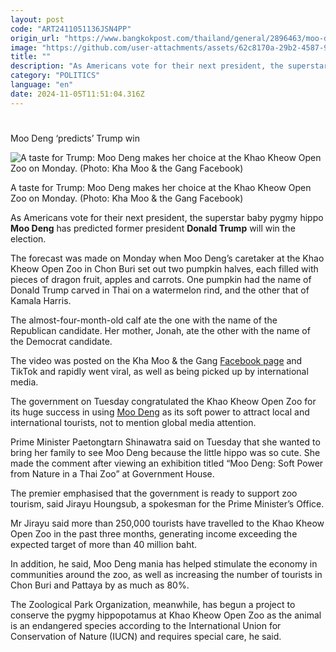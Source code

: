 ```yaml
---
layout: post
code: "ART2411051136JSN4PP"
origin_url: "https://www.bangkokpost.com/thailand/general/2896463/moo-deng-predicts-trump-win"
image: "https://github.com/user-attachments/assets/62c8170a-29b2-4587-9b21-f427c209b267"
title: ""
description: "As Americans vote for their next president, the superstar baby pygmy hippo  Moo Deng  has predicted former president  Donald Trump  will win the election."
category: "POLITICS"
language: "en"
date: 2024-11-05T11:51:04.316Z
---
```


# 

Moo Deng ‘predicts’ Trump win

![A taste for Trump: Moo Deng makes her choice at the Khao Kheow Open Zoo on Monday. (Photo: Kha Moo & the Gang Facebook)](https://github.com/user-attachments/assets/fd18920c-b000-44bd-bbce-289428707f56)

A taste for Trump: Moo Deng makes her choice at the Khao Kheow Open Zoo on Monday. (Photo: Kha Moo & the Gang Facebook)

As Americans vote for their next president, the superstar baby pygmy hippo **Moo Deng** has predicted former president **Donald Trump** will win the election.

The forecast was made on Monday when Moo Deng’s caretaker at the Khao Kheow Open Zoo in Chon Buri set out two pumpkin halves, each filled with pieces of dragon fruit, apples and carrots. One pumpkin had the name of Donald Trump carved in Thai on a watermelon rind, and the other that of Kamala Harris.

The almost-four-month-old calf ate the one with the name of the Republican candidate. Her mother, Jonah, ate the other with the name of the Democrat candidate.

The video was posted on the Kha Moo & the Gang [Facebook page](https://www.facebook.com/permalink.php?story_fbid=864547682522406&id=100069015466568&ref=embed_post) and TikTok and rapidly went viral, as well as being picked up by international media.

The government on Tuesday congratulated the Khao Kheow Open Zoo for its huge success in using [Moo Deng](https://www.bangkokpost.com/thailand/general/2886181/official-moo-deng-logo-announced) as its soft power to attract local and international tourists, not to mention global media attention.

Prime Minister Paetongtarn Shinawatra said on Tuesday that she wanted to bring her family to see Moo Deng because the little hippo was so cute. She made the comment after viewing an exhibition titled “Moo Deng: Soft Power from Nature in a Thai Zoo” at Government House.

The premier emphasised that the government is ready to support zoo tourism, said Jirayu Houngsub, a spokesman for the Prime Minister’s Office.

Mr Jirayu said more than 250,000 tourists have travelled to the Khao Kheow Open Zoo in the past three months, generating income exceeding the expected target of more than 40 million baht.

In addition, he said, Moo Deng mania has helped stimulate the economy in communities around the zoo, as well as increasing the number of tourists in Chon Buri and Pattaya by as much as 80%.

The Zoological Park Organization, meanwhile, has begun a project to conserve the pygmy hippopotamus at Khao Kheow Open Zoo as the animal is an endangered species according to the International Union for Conservation of Nature (IUCN) and requires special care, he said.
